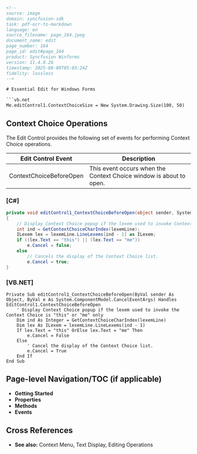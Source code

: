 ```html
<!-- 
source: image
domain: syncfusion-sdk
task: pdf-ocr-to-markdown
language: en
source_filename: page_164.jpeg
document_name: edit
page_number: 164
page_id: edit#page_164
product: Syncfusion Winforms 
version: 11.4.0.26
timestamp: 2025-08-09T05:03:24Z
fidelity: lossless
-->

# Essential Edit for Windows Forms

```vb.net
Me.editControl1.ContextChoiceSize = New System.Drawing.Size(100, 50)
```

## Context Choice Operations

The Edit Control provides the following set of events for performing Context Choice operations.

| Edit Control Event             | Description                                                                                                                                                              |
|--------------------------------|--------------------------------------------------------------------------------------------------------------------------------------------------------------------------|
| ContextChoiceBeforeOpen       | This event occurs when the Context Choice window is about to open.                                                                                                     |

### [C#]

```csharp
private void editControl1_ContextChoiceBeforeOpen(object sender, System.ComponentModel.CancelEventArgs e)
{
    // Display Context Choice popup if the lexem used to invoke Context Choice is "this" or "me" only
    int ind = GetContextChoiceCharIndex(lexemLine);
    ILexem lex = lexemLine.LineLexems[ind - 1] as ILexem;
    if ((lex.Text == "this") || (lex.Text == "me"))
        e.Cancel = false;
    else
        // Cancels the display of the Context Choice list.
        e.Cancel = true;
}
```

### [VB.NET]

```vb.net
Private Sub editControl1_ContextChoiceBeforeOpen(ByVal sender As Object, ByVal e As System.ComponentModel.CancelEventArgs) Handles EditControl1.ContextChoiceBeforeOpen
    ' Display Context Choice popup if the lexem used to invoke the Context Choice is "this" or "me" only
    Dim ind As Integer = GetContextChoiceCharIndex(lexemLine)
    Dim lex As ILexem = lexemLine.LineLexems(ind - 1)
    If lex.Text = "this" OrElse lex.Text = "me" Then
        e.Cancel = False
    Else
        ' Cancel the display of the Context Choice list.
        e.Cancel = True
    End If
End Sub
```

## Page-level Navigation/TOC (if applicable)
- **Getting Started**
- **Properties**
- **Methods**
- **Events**

## Cross References
- **See also:** Context Menu, Text Display, Editing Operations

<!-- tags: [Syncfusion Winforms, edit control, context choice, events] keywords: [context choice operations, edit control, lexical elements, text editing, display popup, cancel event, event handling] --> 
```